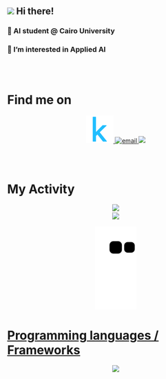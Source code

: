 
## <img src="https://media.giphy.com/media/hvRJCLFzcasrR4ia7z/giphy.gif" width="30px"/>   Hi there! 

###  🤖 AI student @ Cairo University
###  👀 I’m interested in Applied AI

<br>
<br>

# Find me on

<p align="center">
  <a href="https://www.kaggle.com/rawankhalidsalama">
   <img src="https://github.com/Rawan-Kh/Rawan-Kh/blob/main/kaggle.png" width="64" height"64" alt="kaggle"/>
  </a>
   <a href="mailto:rawankhsalama@gmail.com">
    <img src="https://img.icons8.com/color/64/000000/gmail.png" alt="email"/>
    </a>
 
  <a href="https://www.linkedin.com/in/rawanKHsalama">
    <img src="https://skillicons.dev/icons?i=linkedin&perline=1" />
    </a>
    
</p>

<!---
Rawan-Kh/Rawan-Kh is a ✨ special ✨ repository because its `README.md` (this file) appears on your GitHub profile.
You can click the Preview link to take a look at your changes.
--->

 <br>
 <br>
 
# My Activity
<div align='center'>
  
  <a href="https://github.com/Rawan-Kh">
  <img height="200em" src="https://github-readme-streak-stats.herokuapp.com/?user=Rawan-Kh&theme=merko&border_radius=10&"/> 
                                                                                                                          <br>
                                                                                                                     
  <img height="200em" src="https://github-readme-stats-sigma-five.vercel.app/api/top-langs/?username=Rawan-Kh&layout=compact&langs_count=10&theme=merko&border_radius=10&card_width=500" />
  
 
![Snake animation](https://github.com/JVtristaoAC/JVtristaoAC/blob/output/github-contribution-grid-snake.svg)
  <br>

</div>

# Programming languages / Frameworks

<p align="center">
    <img src="https://skillicons.dev/icons?i=py,tensorflow,gcp,css,html,js,php,mysql&perline=4" />
</p>
  
 

